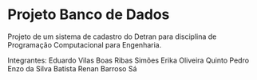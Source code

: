 # Projeto Banco de Dados
 Projeto de um sistema de cadastro do Detran para disciplina de Programação Computacional para Engenharia.
 
 Integrantes:
 Eduardo Vilas Boas Ribas Simões
 Erika Oliveira Quinto
 Pedro Enzo da Silva Batista
 Renan Barroso Sá
